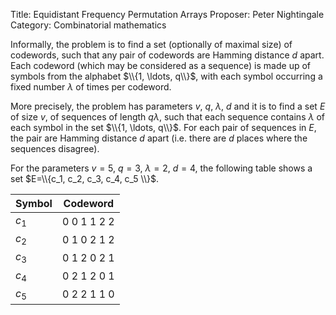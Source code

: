 Title: Equidistant Frequency Permutation Arrays
Proposer: Peter Nightingale
Category: Combinatorial mathematics

Informally, the problem is to find a set (optionally of maximal size) of codewords, such
that any pair of codewords are Hamming distance $d$ apart. Each codeword (which may
be considered as a sequence) is made up of symbols from the alphabet $\\{1, \ldots, q\\}$, with
each symbol occurring a fixed number $\lambda$ of times per codeword.

More precisely, the problem has parameters $v$, $q$, $\lambda$, $d$ and it is to find a set $E$ of size $v$, of sequences
of length $q\lambda$, such that each sequence contains $\lambda$ of each symbol in the set $\\{1, \ldots, q\\}$.
For each pair of sequences in $E$, the pair are Hamming distance $d$ apart (i.e. there are $d$
places where the sequences disagree). 

For the parameters $v=5$, $q=3$, $\lambda =2$, $d=4$, the 
following table shows a set $E=\\{c_1, c_2, c_3, c_4, c_5 \\}$.

Symbol  | Codeword
------  | --------
$c_1$ | 0 0 1 1 2 2
$c_2$ | 0 1 0 2 1 2
$c_3$ | 0 1 2 0 2 1
$c_4$ | 0 2 1 2 0 1
$c_5$ | 0 2 2 1 1 0




